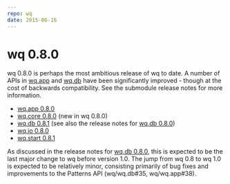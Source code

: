 ```yaml
---
repo: wq
date: 2015-06-16
---
```


# wq 0.8.0

wq 0.8.0 is perhaps the most ambitious release of wq to date.  A number of APIs in [wq.app](../wq.app/index.md) and [wq.db](../wq.db/index.md) have been significantly improved - though at the cost of backwards compatibility.  See the submodule release notes for more information.
- [wq.app 0.8.0](./wq.app-0.8.0.md)
- [wq.core 0.8.0](./wq.build-0.8.0.md) (new in wq 0.8.0)
- [wq.db 0.8.1](./wq.db-0.8.1.md) (see also the release notes for [wq.db 0.8.0](./wq.db-0.8.0.md))
- [wq.io 0.8.0](https://django-data-wizard.wq.io/releases/itertable-0.8.0)
- [wq.start 0.8.1](./wq-django-template-0.8.1.md)

As discussed in the release notes for [wq.db 0.8.0](./wq.db-0.8.0.md), this is expected to be the last major change to wq before version 1.0.  The jump from wq 0.8 to wq 1.0 is expected to be relatively minor, consisting primarily of bug fixes and improvements to the Patterns API (wq/wq.db#35, wq/wq.app#38).
